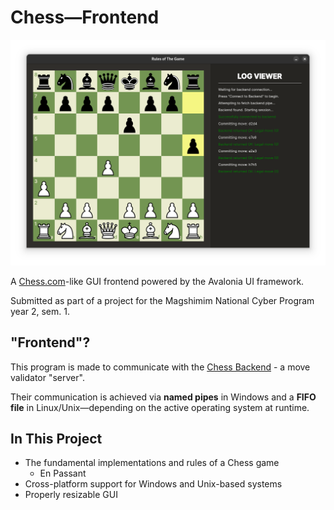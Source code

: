 # Chess—Frontend

![Banner](./public/assets/banner.png)

A [Chess.com](https://chess.com)-like GUI frontend powered by the Avalonia UI framework.

Submitted as part of a project for the Magshimim National Cyber Program year 2, sem. 1.

## "Frontend"?

This program is made to communicate with the [Chess Backend]() - a move validator "server".

Their communication is achieved via **named pipes** in Windows and a **FIFO file** in Linux/Unix—depending on the active operating system at runtime.



## In This Project

- The fundamental implementations and rules of a Chess game
  - En Passant
- Cross-platform support for Windows and Unix-based systems
- Properly resizable GUI